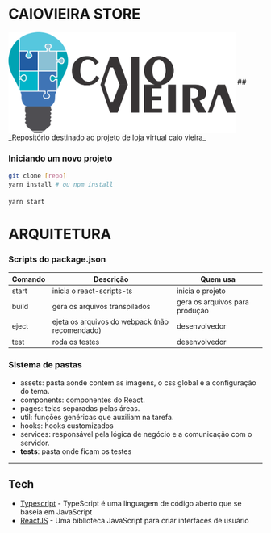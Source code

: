 # CAIOVIEIRA STORE
<img src="./src/assets/images/logo.png" height="200px" align="center"/>
## _Repositório destinado ao projeto de loja virtual caio vieira_

### Iniciando um novo projeto

```bash
git clone [repo]
yarn install # ou npm install

yarn start 
```


ARQUITETURA
===========

### Scripts do package.json

| Comando         | Descrição                                      | Quem usa                           |
|-----------------|------------------------------------------------|------------------------------------|
| start             | inicia o react-scripts-ts                      | inicia o projeto      |
| build           | gera os arquivos transpilados                  | gera os arquivos para produção |
| eject           | ejeta os arquivos do webpack (não recomendado) | desenvolvedor                      |
| test | roda os testes    | desenvolvedor                      |

### Sistema de pastas

* assets: pasta aonde contem as imagens, o css global e a configuração do tema.
* components: componentes do React.
* pages: telas separadas pelas áreas.
* util: funções genéricas que auxiliam na tarefa.
* hooks: hooks customizados
* services: responsável pela lógica de negócio e a comunicação com o servidor.
* __tests__: pasta onde ficam os testes 

---

## Tech
- [Typescript](https://www.typescriptlang.org/) - TypeScript é uma linguagem de código aberto que se baseia em JavaScript
- [ReactJS](https://pt-br.reactjs.org/) - Uma biblioteca JavaScript para criar interfaces de usuário